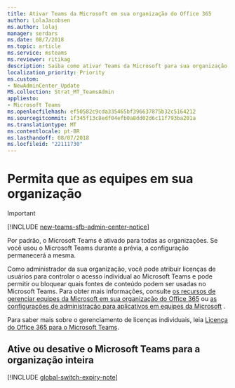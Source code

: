 ```yaml
---
title: Ativar Teams da Microsoft em sua organização do Office 365
author: LolaJacobsen
ms.author: lolaj
manager: serdars
ms.date: 08/7/2018
ms.topic: article
ms.service: msteams
ms.reviewer: ritikag
description: Saiba como ativar Teams da Microsoft para sua organização do Office 365.
localization_priority: Priority
ms.custom:
- NewAdminCenter_Update
MS.collection: Strat_MT_TeamsAdmin
appliesto:
- Microsoft Teams
ms.openlocfilehash: ef50582c9cda335465bf396637875b32c5164212
ms.sourcegitcommit: 1f345f13c8edf04efb0a8dd02d6c11f793ba201a
ms.translationtype: MT
ms.contentlocale: pt-BR
ms.lasthandoff: 08/07/2018
ms.locfileid: "22111730"
---
```

# <a name="enable-teams-in-your-organization"></a>Permita que as equipes em sua organização

> [!IMPORTANT]
> [!INCLUDE [new-teams-sfb-admin-center-notice](includes/new-teams-sfb-admin-center-notice.md)]

Por padrão, o Microsoft Teams é ativado para todas as organizações. Se você usou o Microsoft Teams durante a prévia, a configuração permanecerá a mesma. 


Como administrador da sua organização, você pode atribuir licenças de usuários para controlar o acesso individual ao Microsoft Teams e pode permitir ou bloquear quais fontes de conteúdo podem ser usadas no Microsoft Teams. Para obter mais informações, consulte [os recursos de gerenciar equipes da Microsoft em sua organização do Office 365](enable-features-office-365.md) ou [as configurações de administração para aplicativos em equipes da Microsoft](admin-settings.md) . 


 
Para saber mais sobre o gerenciamento de licenças individuais, leia [Licença do Office 365 para o Microsoft Teams](Office-365-licensing.md). 

 
## <a name="turn-teams-on-or-off-for-your-entire-organization"></a>Ative ou desative o Microsoft Teams para a organização inteira 
 
[!INCLUDE [global-switch-expiry-note](includes/global-switch-expiry-note.md)] 
